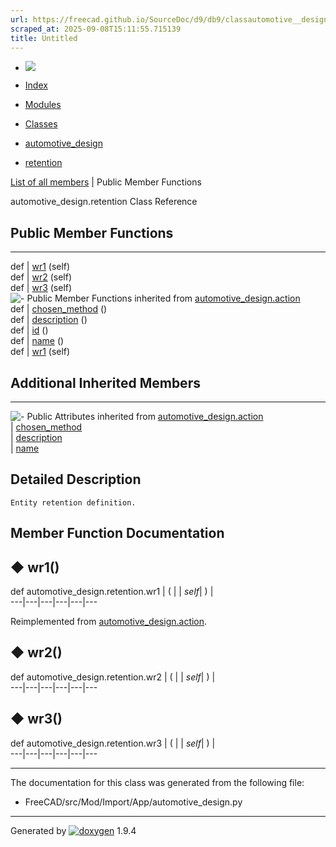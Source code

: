 ```yaml
---
url: https://freecad.github.io/SourceDoc/d9/db9/classautomotive__design_1_1retention.html
scraped_at: 2025-09-08T15:11:55.715139
title: Untitled
---
```


  * [ ![](https://www.freecad.org/svg/logo-freecad.svg) ](https://freecadweb.org "FreeCAD")
  * [Index](../../index.html "Index")
  * [Modules](../../modules.html "Modules list")
  * [Classes](../../annotated.html "Annotated list")

  * [automotive_design](../../d4/ddf/namespaceautomotive__design.html)
  * [retention](../../d9/db9/classautomotive__design_1_1retention.html)

[List of all members](../../d5/d26/classautomotive__design_1_1retention-members.html) | Public Member Functions

automotive_design.retention Class Reference

##  Public Member Functions  
  
---  
def | [wr1](../../d9/db9/classautomotive__design_1_1retention.html#a4ef5b6f85b219a6d33a017a33297c626) (self)  
def | [wr2](../../d9/db9/classautomotive__design_1_1retention.html#a6f12c1608df7dd3a5296a6d85efa8249) (self)  
def | [wr3](../../d9/db9/classautomotive__design_1_1retention.html#a7f6b3e15a4166ec362a03e99c77ba581) (self)  
![-](../../closed.png) Public Member Functions inherited from
[automotive_design.action](../../dd/db7/classautomotive__design_1_1action.html)  
def | [chosen_method](../../dd/db7/classautomotive__design_1_1action.html#a0bb4218ffaae2f91ad8c5eb3aaebb861) ()  
def | [description](../../dd/db7/classautomotive__design_1_1action.html#a053f3af55213aa3b721567d2a49c2148) ()  
def | [id](../../dd/db7/classautomotive__design_1_1action.html#a289e01eb20d53e6824c40daad04dfc4b) ()  
def | [name](../../dd/db7/classautomotive__design_1_1action.html#a2ec9ee5bbd2e3eceb2d51d8ac569fefb) ()  
def | [wr1](../../dd/db7/classautomotive__design_1_1action.html#a394a5335bf93418126ac4f7fec339dcd) (self)  
  
##  Additional Inherited Members  
  
---  
![-](../../closed.png) Public Attributes inherited from
[automotive_design.action](../../dd/db7/classautomotive__design_1_1action.html)  
|
[chosen_method](../../dd/db7/classautomotive__design_1_1action.html#a6aa732474ae1ebb9e3175228f8113d68)  
|
[description](../../dd/db7/classautomotive__design_1_1action.html#a0f88db2350cbe07e6455946f9a3b02de)  
|
[name](../../dd/db7/classautomotive__design_1_1action.html#a6f5d021b7324a85dc2714abbdb31ca63)  
  
## Detailed Description

    
    
    Entity retention definition.

## Member Function Documentation

## ◆ wr1()

def automotive_design.retention.wr1  | ( |  | _self_| ) |   
---|---|---|---|---|---  
  
Reimplemented from
[automotive_design.action](../../dd/db7/classautomotive__design_1_1action.html#a394a5335bf93418126ac4f7fec339dcd).

## ◆ wr2()

def automotive_design.retention.wr2  | ( |  | _self_| ) |   
---|---|---|---|---|---  
  
## ◆ wr3()

def automotive_design.retention.wr3  | ( |  | _self_| ) |   
---|---|---|---|---|---  
  
* * *

The documentation for this class was generated from the following file:

  * FreeCAD/src/Mod/Import/App/automotive_design.py

* * *

Generated by
[![doxygen](../../doxygen.svg)](https://www.doxygen.org/index.html) 1.9.4

